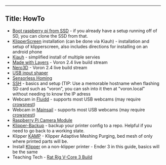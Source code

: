 <!-- Google tag (gtag.js) -->
<script async src="https://www.googletagmanager.com/gtag/js?id=G-VWF4MQCNTG"></script>
<script>
  window.dataLayer = window.dataLayer || [];
  function gtag(){dataLayer.push(arguments);}
  gtag('js', new Date());

  gtag('config', 'G-VWF4MQCNTG');
</script>
---
Title: HowTo
---
- [Boot raspberry pi from SSD](https://www.makeuseof.com/how-to-boot-raspberry-pi-ssd-permanent-storage/) - if you already have a setup running off of SD, you can clone the SSD from that.
- [KlipperScreen](https://klipperscreen.github.io/KlipperScreen/Installation/) installation (can be done via Kiauh) - installation and setup of klipperscreen, also includes directions for installing on an android phone
- [Kiauh](https://github.com/dw-0/kiauh) - simplified install of multiple servies
- [Made with Layers](https://www.youtube.com/watch?v=EYEi2vTkzhw&list=PLDJMid0lOOYnIDwhpx7VdRdkhYRRoJeht) - Voron 2.4 live build stream
- [Nero3D](https://www.youtube.com/playlist?list=PL7zrGeKp_8CQr1kje-J2xX_pxr_M92t01) - Voron 2.4 live build stream
- [USB input shaper](https://www.youtube.com/watch?v=W_VHbT_tsZw&t=584s)
- [Sensorless Homing](https://github.com/VoronDesign/Voron-Documentation/blob/main/community/howto/clee/sensorless_xy_homing.md)
- [SSH](https://github.com/VoronDesign/Voron-Documentation/blob/main/build/software/ssh.md) - basics and setup (TIP: Use a memorable hostname when flashing SD card such as "voron", you can ssh into it then at "voron.local" without needing to know the IP adress
- Webcam in [Fluidd](https://docs.fluidd.xyz/features/cameras) - supports most USB webcams (may require [crowsnest](https://docs.fluidd.xyz/features/cameras#crowsnest-support))
- Webcam in [Mainsail](https://docs.mainsail.xyz/overview/settings/webcams) - supports most USB webcams (may require [crowsnest](https://crowsnest.mainsail.xyz/))
- [Raspberry Pi Camera Module](https://www.raspberrypi.com/documentation/accessories/camera.html)
- [Klipper-Backup](https://staubgeborener.github.io/klipper-backup/) - backup your printer config to a repo. Helpful if you need to go back to a working state.
- Klipper [KAMP](https://github.com/kyleisah/Klipper-Adaptive-Meshing-Purging) - Klipper Adaptive Meshing Purging, bed mesh of only where printed parts will be.
- Install [Klipper](https://www.obico.io/blog/install-klipper-ender-3/) on a non-klipper printer - Ender 3 in this guide, basics will be the same
- Teaching Tech - [Rat Rig V-Core 3 Build](https://www.obico.io/blog/install-klipper-ender-3/)